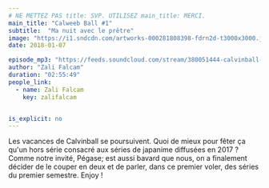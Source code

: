 ```yaml
---
# NE METTEZ PAS title: SVP. UTILISEZ main_title: MERCI.
main_title: "Calweeb Ball #1"
subtitle:  "Ma nuit avec le prêtre"
image: "https://i1.sndcdn.com/artworks-000281808398-fdrn2d-t3000x3000.jpg"
date: 2018-01-07

episode_mp3: "https://feeds.soundcloud.com/stream/380051444-calvinball-radio-calweeb-ball-1-ma-nuit-avec-le-pretre.mp3"
author: "Zali Falcam"
duration: "02:55:49"
people_link: 
  - name: Zali Falcam
    key: zalifalcam


is_explicit: no
---
```


<PodcastHeader/>

<!-- ECRIRE LA DESCRIPTION DE L'EPISODE SOUS CETTE LIGNE -->
Les vacances de Calvinball se poursuivent. Quoi de mieux pour fêter ça qu'un hors série consacré aux séries de japanime diffusées en 2017 ? Comme notre invité, Pégase; est aussi bavard que nous, on a finalement décider de le couper en deux et de parler, dans ce premier voler, des séries du premier semestre. Enjoy !

